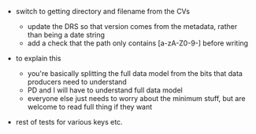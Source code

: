 - switch to getting directory and filename from the CVs
    - update the DRS so that version comes from the metadata, rather than being a date string
    - add a check that the path only contains [a-zA-Z0-9-] before writing

- to explain this
    - you're basically splitting the full data model from the bits that data producers need to understand
    - PD and I will have to understand full data model
    - everyone else just needs to worry about the minimum stuff, but are welcome to read full thing if they want

- rest of tests for various keys etc.
